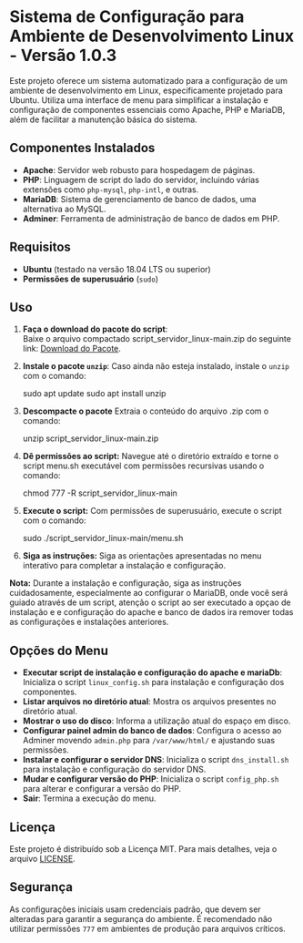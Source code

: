 # Sistema de Configuração para Ambiente de Desenvolvimento Linux - Versão 1.0.3

Este projeto oferece um sistema automatizado para a configuração de um ambiente de desenvolvimento em Linux, especificamente projetado para Ubuntu. Utiliza uma interface de menu para simplificar a instalação e configuração de componentes essenciais como Apache, PHP e MariaDB, além de facilitar a manutenção básica do sistema.

## Componentes Instalados

- **Apache**: Servidor web robusto para hospedagem de páginas.
- **PHP**: Linguagem de script do lado do servidor, incluindo várias extensões como `php-mysql`, `php-intl`, e outras.
- **MariaDB**: Sistema de gerenciamento de banco de dados, uma alternativa ao MySQL.
- **Adminer**: Ferramenta de administração de banco de dados em PHP.

## Requisitos

- **Ubuntu** (testado na versão 18.04 LTS ou superior)
- **Permissões de superusuário** (`sudo`)

## Uso

1. **Faça o download do pacote do script**:  
   Baixe o arquivo compactado script_servidor_linux-main.zip do seguinte link: [Download do Pacote](https://github.com/Gerson-if/script_servidor_linux/archive/refs/heads/main.zip).

2. **Instale o pacote `unzip`**: Caso ainda não esteja instalado, instale o `unzip` com o comando:

   sudo apt update
   sudo apt install unzip

3. **Descompacte o pacote** Extraia o conteúdo do arquivo .zip com o comando:

    unzip script_servidor_linux-main.zip

4. **Dê permissões ao script:** Navegue até o diretório extraído e torne o script menu.sh executável com permissões recursivas usando o comando:

    chmod 777 -R script_servidor_linux-main

5. **Execute o script:** Com permissões de superusuário, execute o script com o comando:

    sudo ./script_servidor_linux-main/menu.sh
    
6. **Siga as instruções:** Siga as orientações apresentadas no menu interativo para completar a instalação e configuração.


**Nota:** Durante a instalação e configuração, siga as instruções cuidadosamente, especialmente ao configurar o MariaDB, onde você será guiado através de um script, atenção o script ao ser executado a opçao de instalação e e configuração do apache e banco de dados ira remover todas as configurações e instalações anteriores.


## Opções do Menu

- **Executar script de instalação e configuração do apache e mariaDb**: Inicializa o script `linux_config.sh` para instalação e configuração dos componentes.
- **Listar arquivos no diretório atual**: Mostra os arquivos presentes no diretório atual.
- **Mostrar o uso do disco**: Informa a utilização atual do espaço em disco.
- **Configurar painel admin do banco de dados**: Configura o acesso ao Adminer movendo `admin.php` para `/var/www/html/` e ajustando suas permissões.
- **Instalar e configurar o servidor DNS**: Inicializa o script `dns_install.sh` para instalação e configuração do servidor DNS.
- **Mudar e configurar versão do PHP**: Inicializa o script `config_php.sh` para alterar e configurar a versão do PHP.
- **Sair**: Termina a execução do menu.

## Licença

Este projeto é distribuído sob a Licença MIT. Para mais detalhes, veja o arquivo [LICENSE](LICENSE).

## Segurança

As configurações iniciais usam credenciais padrão, que devem ser alteradas para garantir a segurança do ambiente. É recomendado não utilizar permissões `777` em ambientes de produção para arquivos críticos.
